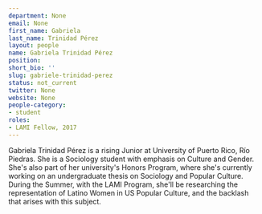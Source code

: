 ```yaml
---
department: None
email: None
first_name: Gabriela
last_name: Trinidad Pérez
layout: people
name: Gabriela Trinidad Pérez
position:
short_bio: ''
slug: gabriele-trinidad-perez
status: not_current
twitter: None
website: None
people-category:
- student
roles:
- LAMI Fellow, 2017
---
```


Gabriela Trinidad Pérez is a rising Junior at University of Puerto Rico, Río Piedras. She is a Sociology student with emphasis on Culture and Gender. She's also part of her university's Honors Program, where she's currently working on an undergraduate thesis on Sociology and Popular Culture. During the Summer, with the LAMI Program, she'll be researching the representation of Latino Women in US Popular Culture, and the backlash that arises with this subject.
